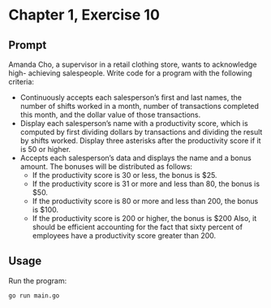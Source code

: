 # Chapter 1, Exercise 10

## Prompt

Amanda Cho, a supervisor in a retail clothing store, wants to acknowledge high-
achieving salespeople. Write code for a program with the following criteria:

- Continuously accepts each salesperson’s first and last names, the
number of shifts worked in a month, number of transactions completed this
month, and the dollar value of those transactions.
- Display each salesperson’s name with a productivity score, which is computed by first dividing dollars by
transactions and dividing the result by shifts worked. Display three asterisks after
the productivity score if it is 50 or higher.
- Accepts each salesperson’s data and displays the name and a
bonus amount. The bonuses will be distributed as follows:
	- If the productivity score is 30 or less, the bonus is $25.
	- If the productivity score is 31 or more and less than 80, the bonus is $50.
	- If the productivity score is 80 or more and less than 200, the bonus is $100.
	- If the productivity score is 200 or higher, the bonus is $200
Also, it should be efficient accounting for the fact that sixty percent of employees have a productivity score greater than 200.

## Usage

Run the program:
```bash
go run main.go
```